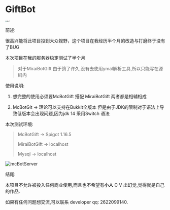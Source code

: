 # 											GiftBot

<img src="http://8.140.32.159:400/R-C.png" alt="R-C" style="zoom: 33%;" />

前述:

很高兴能将此项目投到大众视野，这个项目在我经历半个月的改造与打磨终于没有了BUG

本次项目在我的服务器稳定测试了半个月



> 对于MiraiBotGift 由于鸽了许久,没有去使用ymal解析工具,所以只能写在源码内

使用说明:

1. 想完整的使用必须要McBotGift 搭配 MiraiBotGift 两者都是相辅相成

2. McBotGit -> 理论可以支持在Bukkit全版本 但是由于JDK的限制对于语法上导致低版本会出现问题,因为jdk 14 采用Switch 语法

   

本次测试环境:

> McBotGift -> Spigot 1.16.5
>
> MiraiBotGift -> localhost
>
> Mysql -> localhost

![mcBotServer](http://8.140.32.159:400/mcBotServer.png)

结尾:

   本项目不允许被投入任何商业使用,而且也不希望有**小人** C V 出幻觉,觉得就是自己的作品.

   如果有任何问题想交流,可以联系 developer qq: 2622099140.
